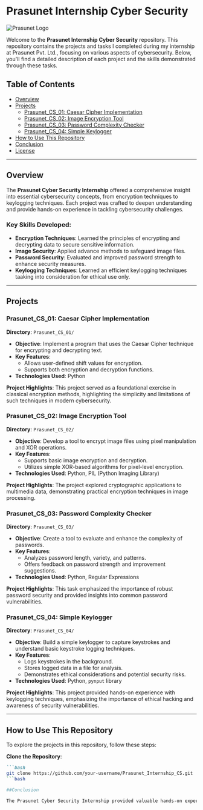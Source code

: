 # Prasunet Internship Cyber Security

![Prasunet Logo](https://prasunet.com/images/loggo.jpg)

Welcome to the **Prasunet Internship Cyber Security** repository. This repository contains the projects and tasks I completed during my internship at Prasunet Pvt. Ltd., focusing on various aspects of cybersecurity. Below, you'll find a detailed description of each project and the skills demonstrated through these tasks.

## Table of Contents

- [Overview](#overview)
- [Projects](#projects)
  - [Prasunet_CS_01: Caesar Cipher Implementation](#prasunet_cs_01-caesar-cipher-implementation)
  - [Prasunet_CS_02: Image Encryption Tool](#prasunet_cs_02-image-encryption-tool)
  - [Prasunet_CS_03: Password Complexity Checker](#prasunet_cs_03-password-complexity-checker)
  - [Prasunet_CS_04: Simple Keylogger](#prasunet_cs_04-simple-keylogger)
- [How to Use This Repository](#how-to-use-this-repository)
- [Conclusion](#conclusion)
- [License](#license)

---

## Overview

The **Prasunet Cyber Security Internship** offered a comprehensive insight into essential cybersecurity concepts, from encryption techniques to keylogging techniques. Each project was crafted to deepen understanding and provide hands-on experience in tackling cybersecurity challenges.

### Key Skills Developed:

- **Encryption Techniques**: Learned the principles of encrypting and decrypting data to secure sensitive information.
- **Image Security**: Applied advance methods to safeguard image files.
- **Password Security**: Evaluated and improved password strength to enhance security measures.
- **Keylogging Techniques**: Learned an efficient keylogging techniques taaking into consideration for ethical use only.

---

## Projects

### Prasunet_CS_01: Caesar Cipher Implementation

**Directory**: `Prasunet_CS_01/`

- **Objective**: Implement a program that uses the Caesar Cipher technique for encrypting and decrypting text.
- **Key Features**:
  - Allows user-defined shift values for encryption.
  - Supports both encryption and decryption functions.
- **Technologies Used**: Python

**Project Highlights**: This project served as a foundational exercise in classical encryption methods, highlighting the simplicity and limitations of such techniques in modern cybersecurity.

### Prasunet_CS_02: Image Encryption Tool

**Directory**: `Prasunet_CS_02/`

- **Objective**: Develop a tool to encrypt image files using pixel manipulation and XOR operations.
- **Key Features**:
  - Supports basic image encryption and decryption.
  - Utilizes simple XOR-based algorithms for pixel-level encryption.
- **Technologies Used**: Python, PIL (Python Imaging Library)

**Project Highlights**: The project explored cryptographic applications to multimedia data, demonstrating practical encryption techniques in image processing.

### Prasunet_CS_03: Password Complexity Checker

**Directory**: `Prasunet_CS_03/`

- **Objective**: Create a tool to evaluate and enhance the complexity of passwords.
- **Key Features**:
  - Analyzes password length, variety, and patterns.
  - Offers feedback on password strength and improvement suggestions.
- **Technologies Used**: Python, Regular Expressions

**Project Highlights**: This task emphasized the importance of robust password security and provided insights into common password vulnerabilities.

### Prasunet_CS_04: Simple Keylogger

**Directory**: `Prasunet_CS_04/`

- **Objective**: Build a simple keylogger to capture keystrokes and understand basic keystroke logging techniques.
- **Key Features**:
  - Logs keystrokes in the background.
  - Stores logged data in a file for analysis.
  - Demonstrates ethical considerations and potential security risks.
- **Technologies Used**: Python, `pynput` library

**Project Highlights**: This project provided hands-on experience with keylogging techniques, emphasizing the importance of ethical hacking and awareness of security vulnerabilities.

---

## How to Use This Repository

To explore the projects in this repository, follow these steps:

**Clone the Repository**:
   ```markdown
   ```bash
   git clone https://github.com/your-username/Prasunet_Internship_CS.git
   ```bash

##Conclusion

The Prasunet Cyber Security Internship provided valuable hands-on experience in various cybersecurity domains, enhancing both theoretical knowledge and practical skills. This repository is a testament to the learning journey and the practical applications developed throughout the internship.
